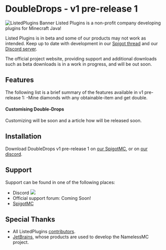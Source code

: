 # DoubleDrops - v1 pre-release 1
![ListedPlugins Banner](https://user-images.githubusercontent.com/102333069/160028572-dde26fbb-746d-40be-af96-9f3121d5b94e.JPG)
Listed Plugins is a non-profit company developing plugins for Minecraft Java!

Listed Plugins is in beta and some of our products may not work as intended. Keep up to date with development in our [Spigot thread](https://www.spigotmc.org/threads/doubledrops.550591/) and our [Discord server](https://dsc.gg/listeddevelopment).

The official project website, providing support and additional downloads such as beta downloads is in a work in progress, and will be out soon.

## Features
The following list is a brief summary of the features available in v1 pre-release 1:
-Mine diamonds with any obtainable-item and get double.

#### Customising Double-Drops
Customizing will be soon and a article how will be released soon.

## Installation
Download DoubleDrops v1 pre-release 1 on [our SpigotMC](https://www.spigotmc.org/resources/doubledrops.100783/), or on [our discord](https://dsc.gg/listeddevelopment).

## Support
Support can be found in one of the following places:
- Discord [<img src="https://discordapp.com/api/guilds/954176824101961758/widget.png?style=shield">](https://dsc.gg/listeddevelopment)
- Official support forum: Coming Soon!
- [SpigotMC](https://www.spigotmc.org/resources/doubledrops.100783/)


## Special Thanks
- All ListedPlugins [contributors](https://github.com/NamelessMC/Nameless/graphs/contributors).
- [JetBrains](https://www.jetbrains.com/), whose products are used to develop the NamelessMC project.
